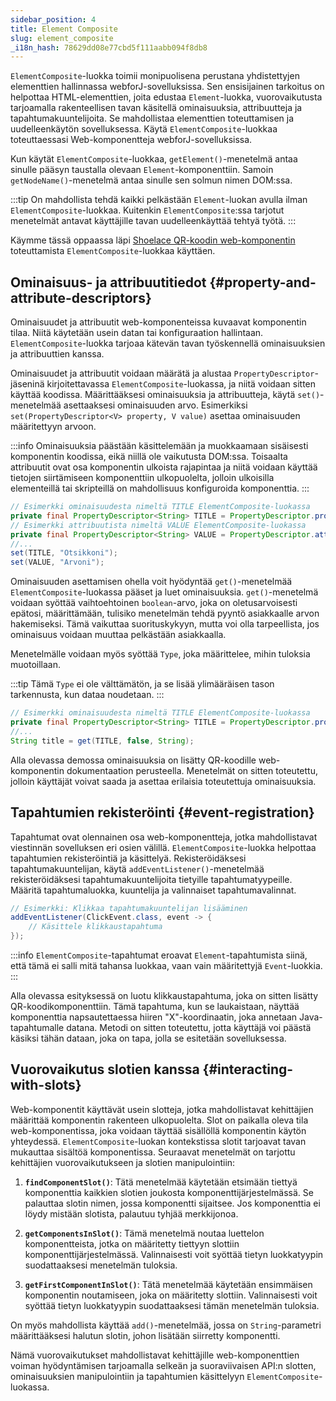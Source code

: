 ```yaml
---
sidebar_position: 4
title: Element Composite
slug: element_composite
_i18n_hash: 78629dd08e77cbd5f111aabb094f8db8
---
```

<DocChip chip='since' label='23.06' />
<JavadocLink type="foundation" location="com/webforj/component/element/ElementComposite" top='true'/>

`ElementComposite`-luokka toimii monipuolisena perustana yhdistettyjen elementtien hallinnassa webforJ-sovelluksissa. Sen ensisijainen tarkoitus on helpottaa HTML-elementtien, joita edustaa `Element`-luokka, vuorovaikutusta tarjoamalla rakenteellisen tavan käsitellä ominaisuuksia, attribuutteja ja tapahtumakuuntelijoita. Se mahdollistaa elementtien toteuttamisen ja uudelleenkäytön sovelluksessa. Käytä `ElementComposite`-luokkaa toteuttaessasi Web-komponentteja webforJ-sovelluksissa.

Kun käytät `ElementComposite`-luokkaa, `getElement()`-menetelmä antaa sinulle pääsyn taustalla olevaan `Element`-komponenttiin. Samoin `getNodeName()`-menetelmä antaa sinulle sen solmun nimen DOM:ssa.

:::tip
On mahdollista tehdä kaikki pelkästään `Element`-luokan avulla ilman `ElementComposite`-luokkaa. Kuitenkin `ElementComposite`:ssa tarjotut menetelmät antavat käyttäjille tavan uudelleenkäyttää tehtyä työtä.
:::

Käymme tässä oppaassa läpi [Shoelace QR-koodin web-komponentin](https://shoelace.style/components/qr-code) toteuttamista `ElementComposite`-luokkaa käyttäen.

<ComponentDemo 
path='/webforj/qrdemo?' 
javaE='https://raw.githubusercontent.com/webforj/webforj-documentation/refs/heads/main/src/main/java/com/webforj/samples/views/elementcomposite/QRDemoView.java'
height='175px'
/>

## Ominaisuus- ja attribuutitiedot {#property-and-attribute-descriptors}

Ominaisuudet ja attribuutit web-komponenteissa kuvaavat komponentin tilaa. Niitä käytetään usein datan tai konfiguraation hallintaan. `ElementComposite`-luokka tarjoaa kätevän tavan työskennellä ominaisuuksien ja attribuuttien kanssa.

Ominaisuudet ja attribuutit voidaan määrätä ja alustaa `PropertyDescriptor`-jäseninä kirjoitettavassa `ElementComposite`-luokassa, ja niitä voidaan sitten käyttää koodissa. Määrittääksesi ominaisuuksia ja attribuutteja, käytä `set()`-menetelmää asettaaksesi ominaisuuden arvo. Esimerkiksi `set(PropertyDescriptor<V> property, V value)` asettaa ominaisuuden määritettyyn arvoon.

:::info
Ominaisuuksia päästään käsittelemään ja muokkaamaan sisäisesti komponentin koodissa, eikä niillä ole vaikutusta DOM:ssa. Toisaalta attribuutit ovat osa komponentin ulkoista rajapintaa ja niitä voidaan käyttää tietojen siirtämiseen komponenttiin ulkopuolelta, jolloin ulkoisilla elementeillä tai skripteillä on mahdollisuus konfiguroida komponenttia.
:::

```java
// Esimerkki ominaisuudesta nimeltä TITLE ElementComposite-luokassa
private final PropertyDescriptor<String> TITLE = PropertyDescriptor.property("title", "");
// Esimerkki attribuutista nimeltä VALUE ElementComposite-luokassa
private final PropertyDescriptor<String> VALUE = PropertyDescriptor.attribute("value", "");
//...
set(TITLE, "Otsikkoni");
set(VALUE, "Arvoni");
```

Ominaisuuden asettamisen ohella voit hyödyntää `get()`-menetelmää `ElementComposite`-luokassa pääset ja luet ominaisuuksia. `get()`-menetelmä voidaan syöttää vaihtoehtoinen `boolean`-arvo, joka on oletusarvoisesti epätosi, määrittämään, tulisiko menetelmän tehdä pyyntö asiakkaalle arvon hakemiseksi. Tämä vaikuttaa suorituskykyyn, mutta voi olla tarpeellista, jos ominaisuus voidaan muuttaa pelkästään asiakkaalla.

Menetelmälle voidaan myös syöttää `Type`, joka määrittelee, mihin tuloksia muotoillaan.

:::tip
Tämä `Type` ei ole välttämätön, ja se lisää ylimääräisen tason tarkennusta, kun dataa noudetaan.
:::

```java
// Esimerkki ominaisuudesta nimeltä TITLE ElementComposite-luokassa
private final PropertyDescriptor<String> TITLE = PropertyDescriptor.property("title", "");
//...
String title = get(TITLE, false, String);
```

Alla olevassa demossa ominaisuuksia on lisätty QR-koodille web-komponentin dokumentaation perusteella. Menetelmät on sitten toteutettu, jolloin käyttäjät voivat saada ja asettaa erilaisia toteutettuja ominaisuuksia.

<ComponentDemo 
path='/webforj/qrproperties?' 
javaE='https://raw.githubusercontent.com/webforj/webforj-documentation/refs/heads/main/src/main/java/com/webforj/samples/views/elementcomposite/QRPropertiesView.java'
height='250px'
/>

## Tapahtumien rekisteröinti {#event-registration}

Tapahtumat ovat olennainen osa web-komponentteja, jotka mahdollistavat viestinnän sovelluksen eri osien välillä. `ElementComposite`-luokka helpottaa tapahtumien rekisteröintiä ja käsittelyä. Rekisteröidäksesi tapahtumakuuntelijan, käytä `addEventListener()`-menetelmää rekisteröidäksesi tapahtumakuuntelijoita tietyille tapahtumatyypeille. Määritä tapahtumaluokka, kuuntelija ja valinnaiset tapahtumavalinnat.

```java
// Esimerkki: Klikkaa tapahtumakuuntelijan lisääminen
addEventListener(ClickEvent.class, event -> {
    // Käsittele klikkaustapahtuma
});
```

:::info
`ElementComposite`-tapahtumat eroavat `Element`-tapahtumista siinä, että tämä ei salli mitä tahansa luokkaa, vaan vain määritettyjä `Event`-luokkia.
:::

Alla olevassa esityksessä on luotu klikkaustapahtuma, joka on sitten lisätty QR-koodikomponenttiin. Tämä tapahtuma, kun se laukaistaan, näyttää komponenttia napsautettaessa hiiren "X"-koordinaatin, joka annetaan Java-tapahtumalle datana. Metodi on sitten toteutettu, jotta käyttäjä voi päästä käsiksi tähän dataan, joka on tapa, jolla se esitetään sovelluksessa.
<ComponentDemo 
path='/webforj/qrevent?' 
javaE='https://raw.githubusercontent.com/webforj/webforj-documentation/refs/heads/main/src/main/java/com/webforj/samples/views/elementcomposite/QREventView.java'
height='300px'
/>

## Vuorovaikutus slotien kanssa {#interacting-with-slots}

Web-komponentit käyttävät usein slotteja, jotka mahdollistavat kehittäjien määrittää komponentin rakenteen ulkopuolelta. Slot on paikalla oleva tila web-komponentissa, joka voidaan täyttää sisällöllä komponentin käytön yhteydessä. `ElementComposite`-luokan kontekstissa slotit tarjoavat tavan mukauttaa sisältöä komponentissa. Seuraavat menetelmät on tarjottu kehittäjien vuorovaikutukseen ja slotien manipulointiin:

1. **`findComponentSlot()`**: Tätä menetelmää käytetään etsimään tiettyä komponenttia kaikkien slotien joukosta komponenttijärjestelmässä. Se palauttaa slotin nimen, jossa komponentti sijaitsee. Jos komponenttia ei löydy mistään slotista, palautuu tyhjää merkkijonoa.

2. **`getComponentsInSlot()`**: Tämä menetelmä noutaa luettelon komponentteista, jotka on määritetty tiettyyn slottiin komponenttijärjestelmässä. Valinnaisesti voit syöttää tietyn luokkatyypin suodattaaksesi menetelmän tuloksia.

3. **`getFirstComponentInSlot()`**: Tätä menetelmää käytetään ensimmäisen komponentin noutamiseen, joka on määritetty slottiin. Valinnaisesti voit syöttää tietyn luokkatyypin suodattaaksesi tämän menetelmän tuloksia.

On myös mahdollista käyttää `add()`-menetelmää, jossa on `String`-parametri määrittääksesi halutun slotin, johon lisätään siirretty komponentti.

Nämä vuorovaikutukset mahdollistavat kehittäjille web-komponenttien voiman hyödyntämisen tarjoamalla selkeän ja suoraviivaisen API:n slotten, ominaisuuksien manipulointiin ja tapahtumien käsittelyyn `ElementComposite`-luokassa.
